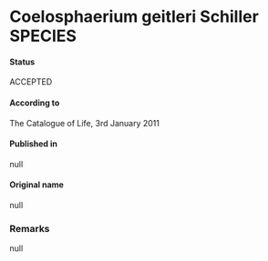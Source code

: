 # Coelosphaerium geitleri Schiller SPECIES

#### Status
ACCEPTED

#### According to
The Catalogue of Life, 3rd January 2011

#### Published in
null

#### Original name
null

### Remarks
null